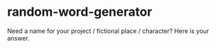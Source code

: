 random-word-generator
=====================

Need a name for your project / fictional place / character? Here is your answer.
